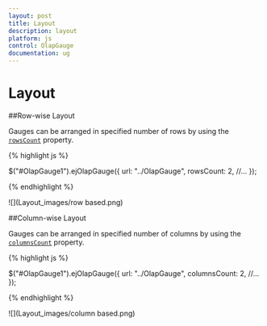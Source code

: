 ```yaml
---
layout: post
title: Layout
description: layout 
platform: js
control: OlapGauge
documentation: ug
---
```


# Layout

##Row-wise Layout 

Gauges can be arranged in specified number of rows by using the [`rowsCount`](/js/api/ejolapgauge#members:rowscount) property.

{% highlight js %}

$("#OlapGauge1").ejOlapGauge({
    url: "../OlapGauge",
    rowsCount: 2,
    //...
});

{% endhighlight %}

![](Layout_images/row based.png) 

##Column-wise Layout

Gauges can be arranged in specified number of columns by using the [`columnsCount`](/js/api/ejolapgauge#members:columnscount) property.

{% highlight js %}

$("#OlapGauge1").ejOlapGauge({
    url: "../OlapGauge",
    columnsCount: 2,
    //...
});

{% endhighlight %}

![](Layout_images/column based.png) 

